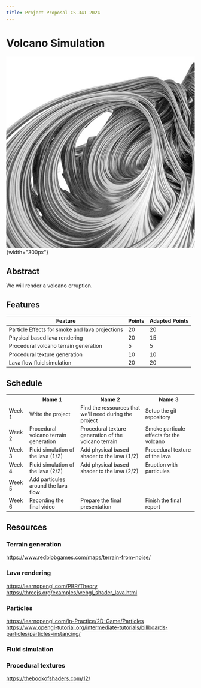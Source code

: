 ```yaml
---
title: Project Proposal CS-341 2024
---
```


# Volcano Simulation

![A representative image](images/demo.jpg){width="300px"}


## Abstract

We will render a volcano erruption.


## Features

| Feature                | Points       | Adapted Points |
|------------------------|--------------|----------------|
| Particle Effects for smoke and lava projections              | 20           | 20             |
| Physical based lava rendering              | 20           | 15             |
| Procedural volcano terrain generation              | 5           | 5             |
| Procedural texture generation              | 10           | 10             |
| Lava flow fluid simulation              | 20           | 20             |


## Schedule


<table>
	<tr>
		<th></th>
		<th>Name 1</th>
		<th>Name 2</th>
		<th>Name 3</th>
	</tr>
	<tr>
		<td>Week 1</td>
		<td>Write the project </td>
		<td>Find the ressources that we'll need during the project</td>
		<td>Setup the git repository</td>
	</tr>
	<tr>
		<td>Week 2</td>
		<td>Procedural volcano terrain generation</td>
		<td>Procedural texture generation of the volcano terrain</td>
		<td>Smoke particule effects for the volcano</td>
	</tr>
	<tr>
		<td>Week 3</td>
		<td>Fluid simulation of the lava (1/2)</td>
		<td>Add physical based shader to the lava (1/2)</td>
		<td>Procedural texture of the lava</td>
	</tr>
	<tr>
		<td>Week 4</td>
		<td>Fluid simulation of the lava (2/2)</td>
		<td>Add physical based shader to the lava (2/2)</td>
		<td>Eruption with particules</td>
	</tr>
	<tr>
		<td>Week 5</td>
		<td>Add particules around the lava flow</td>
		<td></td>
		<td></td>
	</tr>
	<tr>
		<td>Week 6</td>
		<td>Recording the final video</td>
		<td>Prepare the final presentation</td>
		<td>Finish the final report</td>
	</tr>
</table>


## Resources

### Terrain generation
https://www.redblobgames.com/maps/terrain-from-noise/

### Lava rendering
https://learnopengl.com/PBR/Theory
https://threejs.org/examples/webgl_shader_lava.html


### Particles
https://learnopengl.com/In-Practice/2D-Game/Particles
https://www.opengl-tutorial.org/intermediate-tutorials/billboards-particles/particles-instancing/

### Fluid simulation

### Procedural textures
https://thebookofshaders.com/12/